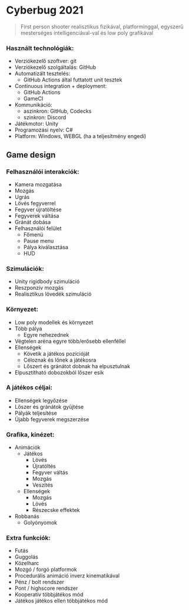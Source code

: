# Cyberbug 2021
> First person shooter realisztikus fizikával, platforminggal, egyszerű mesterséges intelligenciával-val és low poly grafikával

### Használt technológiák:
 * Verziókezelő szoftver: git
 * Verziókezelő szolgáltalás: GitHub
 * Automatizált tesztelés:
   * GitHub Actions által futtatott unit tesztek
 * Continuous integration + deployment:
   * GitHub Actions
   * GameCI
 * Kommunikáció: 
   * aszinkron: GitHub, Codecks
   * szinkron: Discord
 * Játékmotor: Unity
 * Programozási nyelv: C#
 * Platform: Windows, WEBGL (ha a teljesítmény engedi)

## Game design

### Felhasználói interakciók:
 * Kamera mozgatása
 * Mozgás
 * Ugrás
 * Lövés fegyverrel
 * Fegyver újratöltése
 * Fegyverek váltása
 * Gránát dobása
 * Felhasználói felület
   * Főmenü
   * Pause menu
   * Pálya kiválasztása
   * HUD

### Szimulációk:
 * Unity rigidbody szimuláció
 * Reszponzív mozgás
 * Realisztikus lövedék szimuláció

### Környezet:
 * Low poly modellek és környezet
 * Több pálya
   * Egyre nehezednek
 * Végtelen aréna egyre több/erősebb ellenféllel
 * Ellenségek
   * Követik a játékos pozícióját
   * Céloznak és lőnek a játékosra
   * Lőszert és gránátot dobnak ha elpusztulnak
 * Elpusztítható dobozokból lőszer esik

### A játékos céljai:
 * Ellenségek legyőzése
 * Lőszer és gránátok gyűjtése
 * Pályák teljesítése
 * Újabb fegyverek megszerzése

### Grafika, kinézet:
 * Animációk
   * Játékos
     * Lövés
     * Újratöltés
     * Fegyver váltás
     * Mozgás
     * Veszítés
   * Ellenségek
     * Mozgás
     * Lövés
     * Részecske effektek
 * Robbanás
   * Golyónyomok

### Extra funkciók:
 * Futás
 * Guggolás
 * Közelharc
 * Mozgó / forgó platformok
 * Procedurális animáció inverz kinematikával
 * Pénz / bolt rendszer
 * Pont / highscore rendszer
 * Kooperatív többjátékos mód
 * Játékos játékos ellen többjátékos mód

